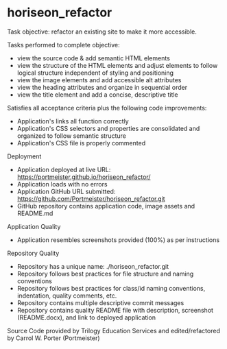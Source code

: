 # horiseon_refactor

Task objective: refactor an existing site to make it more accessible.

Tasks performed to complete objective:
- view the source code & add semantic HTML elements
- view the structure of the HTML elements and adjust elements to follow logical structure independent of styling and positioning
- view the image elements and add accessible alt attributes
- view the heading attributes and organize in sequential order
- view the title element and add a concise, descriptive title

Satisfies all acceptance criteria plus the following code improvements:
- Application's links all function correctly
- Application's CSS selectors and properties are consolidated and organized to follow semantic structure
- Application's CSS file is properly commented

Deployment
- Application deployed at live URL: https://portmeister.github.io/horiseon_refactor/
- Application loads with no errors
- Application GitHub URL submitted: https://github.com/Portmeister/horiseon_refactor.git
- GitHub repository contains application code, image assets and README.md

Application Quality
- Application resembles screenshots provided (100%) as per instructions

Repository Quality
- Repository has a unique name: ./horiseon_refactor.git
- Repository follows best practices for file structure and naming conventions
- Repository follows best practices for class/id naming conventions, indentation, quality comments, etc.
- Repository contains multiple descriptive commit messages
- Repository contains quality README file with description, screenshot (README.docx), and link to deployed application

 Source Code provided by Trilogy Education Services and edited/refactored by Carrol W. Porter (Portmeister)

 

 


 
 
 



